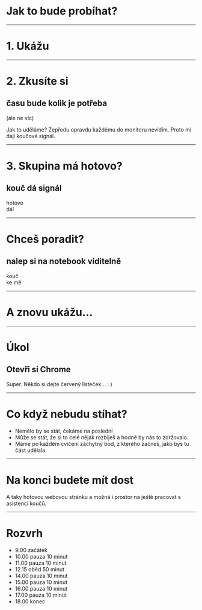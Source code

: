 <!-- .slide: data-state="c-slide-inter" -->
# Jak to bude probíhat?

---

# 1. Ukážu

---

# 2. Zkusíte si

## času bude kolik je potřeba

(ale ne víc)

>>>
Jak to uděláme? Zepředu opravdu každému do monitoru nevidím. Proto mi dají koučové signál.

---

# 3. Skupina má hotovo?

## kouč dá signál <!-- .element: class="fragment" -->

hotovo <br>dál <!-- .element: class="fragment c-postit-green"  -->

---

# Chceš poradit?

## nalep si na notebook viditelně <!-- .element: class="fragment" -->

kouč<br>ke mě <!-- .element: class="fragment c-postit-red" -->

---

# A znovu ukážu…

---

<!-- .slide: data-state="c-slide-task" -->

# Úkol

## Otevři si Chrome

>>>
Super. Někdo si dejte červený lísteček… : )

---

# Co když nebudu stíhat?

>>>
* Nemělo by se stát, čekáme na poslední
* Může se stát, že si to celé nějak rozbiješ a hodně by nás to zdržovalo.
* Máme po každém cvičení záchytný bod, z kterého začneš, jako bys tu část udělala.

---

# Na konci budete mít dost

>>>
A taky hotovou webovou stránku a možná i prostor na ještě pracovat s asistencí koučů.

---

# Rozvrh

- 9.00 začátek
- 10.00 pauza 10 minut
- 11.00 pauza 10 minut
- 12.15 oběd 50 minut
- 14.00 pauza 10 minut
- 15.00 pauza 10 minut
- 16.00 pauza 10 minut
- 17.00 pauza 10 minut
- 18.00 konec
<!-- .element: class="c-text-left" -->